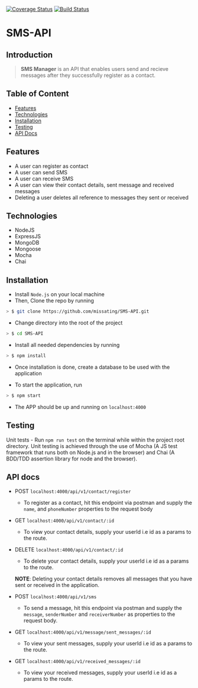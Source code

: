 [![Coverage Status](https://coveralls.io/repos/github/missating/SMS-API/badge.svg?branch=ch-setup-travis)](https://coveralls.io/github/missating/SMS-API?branch=ch-setup-travis)
[![Build Status](https://travis-ci.com/missating/SMS-API.svg?branch=dev)](https://travis-ci.com/missating/SMS-API)


# SMS-API

## Introduction

> **SMS Manager** is an API that enables users send and recieve messages after they successfully register as a contact.

## Table of Content
- [Features](#features)
- [Technologies](#technologies)
- [Installation](#installation)
- [Testing](#testing)
- [API Docs](#api-docs)

## Features

* A user can register as contact
* A user can send SMS
* A user can receive SMS
* A user can view their contact details, sent message and received messages
* Deleting a user deletes all reference to messages they sent or received

## Technologies

* NodeJS
* ExpressJS
* MongoDB
* Mongoose
* Mocha
* Chai

## Installation

* Install `Node.js` on your local machine
* Then, Clone the repo by running

```sh
> $ git clone https://github.com/missating/SMS-API.git
```

* Change directory into the root of the project

```sh
> $ cd SMS-API
```

* Install all needed dependencies by running

```sh
> $ npm install
```

* Once installation is done, create a database to be used with the application

* To start the application, run

```sh
> $ npm start
```

* The APP should be up and running on `localhost:4000`

## Testing
Unit tests - Run `npm run test` on the terminal while within the project root directory. Unit testing is achieved through the use of Mocha (A JS test framework 
that runs both on Node.js and in the browser) and Chai (A BDD/TDD assertion library for node and the browser).

## API docs

* POST `localhost:4000/api/v1/contact/register`

  * To register as a contact, hit this endpoint via postman and supply the `name`, and `phoneNumber` properties to the request body

* GET `localhost:4000/api/v1/contact/:id`
  * To view your contact details, supply your userId i.e id as a params to the route.
  
* DELETE `localhost:4000/api/v1/contact/:id`
    * To delete your contact details, supply your userId i.e id as a params to the route.

  **NOTE**: Deleting your contact details removes all messages that you have sent or received in the application.

* POST `localhost:4000/api/v1/sms`
  * To send a message, hit this endpoint via postman and supply the `message`, `senderNumber` and `receiverNumber` as properties to the request body.

* GET `localhost:4000/api/v1/message/sent_messages/:id`
  * To view your sent messages, supply your userId i.e id as a params to the route.

* GET `localhost:4000/api/v1/received_messages/:id`
  * To view your received messages, supply your userId i.e id as a params to the route.
